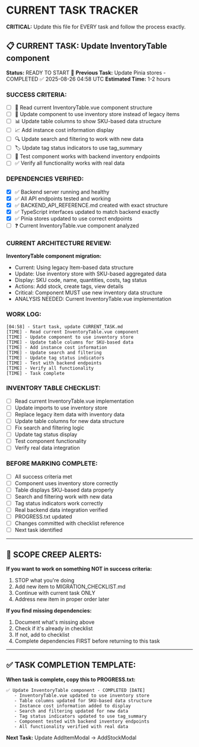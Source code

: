# CURRENT TASK TRACKER

**CRITICAL:** Update this file for EVERY task and follow the process exactly.

## 📋 CURRENT TASK: Update InventoryTable component

**Status:** READY TO START 🚀
**Previous Task:** Update Pinia stores - COMPLETED ✅ 2025-08-26 04:58 UTC
**Estimated Time:** 1-2 hours

### SUCCESS CRITERIA:
- [ ] 📝 Read current InventoryTable.vue component structure
- [ ] 🔄 Update component to use inventory store instead of legacy items
- [ ] 📊 Update table columns to show SKU-based data structure  
- [ ] 📈 Add instance cost information display
- [ ] 🔍 Update search and filtering to work with new data
- [ ] 🏷️ Update tag status indicators to use tag_summary
- [ ] 🚀 Test component works with backend inventory endpoints
- [ ] ✅ Verify all functionality works with real data

### DEPENDENCIES VERIFIED:
- [x] ✅ Backend server running and healthy
- [x] ✅ All API endpoints tested and working
- [x] ✅ BACKEND_API_REFERENCE.md created with exact structure
- [x] ✅ TypeScript interfaces updated to match backend exactly
- [x] ✅ Pinia stores updated to use correct endpoints
- [ ] ❓ Current InventoryTable.vue component analyzed

### CURRENT ARCHITECTURE REVIEW:
**InventoryTable component migration:**
- Current: Using legacy Item-based data structure
- Update: Use inventory store with SKU-based aggregated data
- Display: SKU code, name, quantities, costs, tag status
- Actions: Add stock, create tags, view details
- Critical: Component MUST use new inventory data structure
- ANALYSIS NEEDED: Current InventoryTable.vue implementation

### WORK LOG:
```
[04:58] - Start task, update CURRENT_TASK.md
[TIME] - Read current InventoryTable.vue component
[TIME] - Update component to use inventory store
[TIME] - Update table columns for SKU-based data
[TIME] - Add instance cost information
[TIME] - Update search and filtering
[TIME] - Update tag status indicators
[TIME] - Test with backend endpoints
[TIME] - Verify all functionality
[TIME] - Task complete
```

### INVENTORY TABLE CHECKLIST:
- [ ] Read current InventoryTable.vue implementation
- [ ] Update imports to use inventory store
- [ ] Replace legacy item data with inventory data
- [ ] Update table columns for new data structure
- [ ] Fix search and filtering logic
- [ ] Update tag status display
- [ ] Test component functionality
- [ ] Verify real data integration

### BEFORE MARKING COMPLETE:
- [ ] All success criteria met
- [ ] Component uses inventory store correctly
- [ ] Table displays SKU-based data properly
- [ ] Search and filtering work with new data
- [ ] Tag status indicators work correctly
- [ ] Real backend data integration verified
- [ ] PROGRESS.txt updated
- [ ] Changes committed with checklist reference
- [ ] Next task identified

---

## 🚨 SCOPE CREEP ALERTS:

**If you want to work on something NOT in success criteria:**
1. STOP what you're doing
2. Add new item to MIGRATION_CHECKLIST.md
3. Continue with current task ONLY
4. Address new item in proper order later

**If you find missing dependencies:**
1. Document what's missing above
2. Check if it's already in checklist
3. If not, add to checklist
4. Complete dependencies FIRST before returning to this task

---

## ✅ TASK COMPLETION TEMPLATE:

**When task is complete, copy this to PROGRESS.txt:**

```
✅ Update InventoryTable component - COMPLETED [DATE]
   - InventoryTable.vue updated to use inventory store
   - Table columns updated for SKU-based data structure
   - Instance cost information added to display
   - Search and filtering updated for new data
   - Tag status indicators updated to use tag_summary
   - Component tested with backend inventory endpoints
   - All functionality verified with real data
```

**Next Task:** Update AddItemModal → AddStockModal
